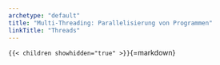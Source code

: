 ```yaml
---
archetype: "default"
title: "Multi-Threading: Parallelisierung von Programmen"
linkTitle: "Threads"
---
```



`{{< children showhidden="true" >}}`{=markdown}
